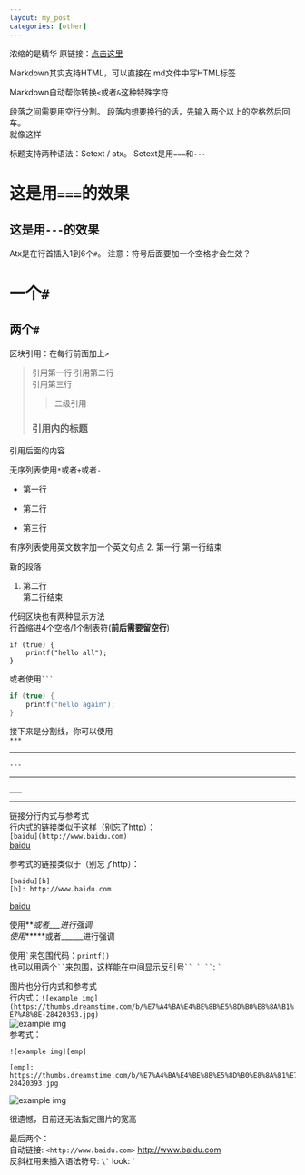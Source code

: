 ```yaml
---
layout: my_post
categories: [other]
---
```


浓缩的是精华
原链接：[点击这里](https://www.appinn.com/markdown)

Markdown其实支持HTML，可以直接在.md文件中写HTML标签

Markdown自动帮你转换`<`或者`&`这种特殊字符

段落之间需要用空行分割。
段落内想要换行的话，先输入两个以上的空格然后回车。   
就像这样

标题支持两种语法：Setext / atx。
Setext是用`===`和`---`  

这是用`===`的效果
==================

这是用`---`的效果
-----------------

Atx是在行首插入1到6个`#`。
注意：符号后面要加一个空格才会生效？

# 一个`#`
## 两个`#`

区块引用：在每行前面加上`>`
> 引用第一行
> 引用第二行   
> 引用第三行
>> 二级引用  
> ### 引用内的标题
引用后面的内容

无序列表使用`*`或者`+`或者`-`
* 第一行
+ 第二行
- 第三行

有序列表使用英文数字加一个英文句点
2. 第一行
   第一行结束

   新的段落
1. 第二行  
   第二行结束

代码区块也有两种显示方法  
行首缩进4个空格/1个制表符(**前后需要留空行**)

    if (true) {
        printf("hello all");
    }

或者使用```` ``` ````
```c++
if (true) {
    printf("hello again");
}
```

接下来是分割线，你可以使用  
`***`

***

`---`

---

`___`

___

链接分行内式与参考式  
行内式的链接类似于这样（别忘了http）：  
`[baidu](http://www.baidu.com)`  
[baidu](http://www.baidu.com)

参考式的链接类似于（别忘了http）：

    [baidu][b]
    [b]: http://www.baidu.com

[baidu][b]

[b]: http://www.baidu.com


使用*\**或者_\__进行强调  
使用**\*\***或者__\_\___进行强调

使用`` ` ``来包围代码：`printf()`  
也可以用两个``` `` ```来包围，这样能在中间显示反引号``` `` ` `` ```: `` ` ``

图片也分行内式和参考式  
行内式：`![example img](https://thumbs.dreamstime.com/b/%E7%A4%BA%E4%BE%8B%E5%8D%B0%E8%8A%B1%E7%A8%8E-28420393.jpg)`  
![example img](https://thumbs.dreamstime.com/b/%E7%A4%BA%E4%BE%8B%E5%8D%B0%E8%8A%B1%E7%A8%8E-28420393.jpg)  
参考式：

    ![example img][emp]

    [emp]: https://thumbs.dreamstime.com/b/%E7%A4%BA%E4%BE%8B%E5%8D%B0%E8%8A%B1%E7%A8%8E-28420393.jpg

![example img][emp]

[emp]: https://thumbs.dreamstime.com/b/%E7%A4%BA%E4%BE%8B%E5%8D%B0%E8%8A%B1%E7%A8%8E-28420393.jpg

很遗憾，目前还无法指定图片的宽高

最后两个：  
自动链接: `<http://www.baidu.com>` <http://www.baidu.com>  
反斜杠用来插入语法符号: `` \` `` look: \`
